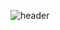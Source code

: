 ![header](https://capsule-render.vercel.app/api?type=rounded&color=gradient&height=200&section=header&text=%20Hi%20there%20&fontSize=80&textBg=true&animation=fadeIn)
